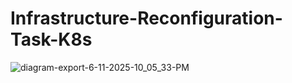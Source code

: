 # Infrastructure-Reconfiguration-Task-K8s


![diagram-export-6-11-2025-10_05_33-PM](https://github.com/user-attachments/assets/7177e358-d945-4dc2-b8d1-819386568bfd)
